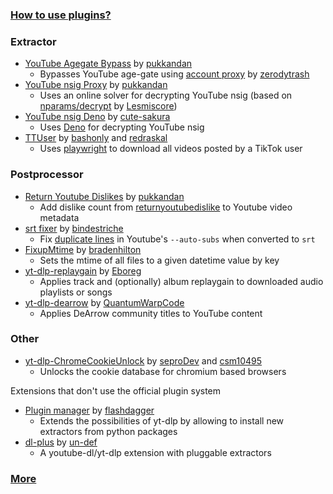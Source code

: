 ### [How to use plugins?](https://github.com/yt-dlp/yt-dlp#plugins)

### Extractor

- [YouTube Agegate Bypass](https://github.com/pukkandan/yt-dlp-YTAgeGateBypass) by [pukkandan](https://github.com/pukkandan)
    - Bypasses YouTube age-gate using [account proxy](https://youtube-proxy.zerody.one) by [zerodytrash](https://github.com/zerodytrash)
- [YouTube nsig Proxy](https://github.com/pukkandan/yt-dlp-YTNSigProxy) by [pukkandan](https://github.com/pukkandan)
    - Uses an online solver for decrypting YouTube nsig (based on [nparams/decrypt](https://github.com/Lesmiscore/bookish-octo-barnacle/blob/master/api/youtube/nparams/decrypt.js) by [Lesmiscore](https://github.com/Lesmiscore))
- [YouTube nsig Deno](https://github.com/cute-sakura/yt-dlp-YTNSigDeno) by [cute-sakura](https://github.com/cute-sakura)
    - Uses [Deno](https://deno.land) for decrypting YouTube nsig
- [TTUser](https://github.com/bashonly/yt-dlp-TTUser) by [bashonly](https://github.com/bashonly/yt-dlp-TTUser) and [redraskal](https://github.com/redraskal)
    - Uses [playwright](https://playwright.dev) to download all videos posted by a TikTok user

### Postprocessor

- [Return Youtube Dislikes](https://github.com/pukkandan/yt-dlp-returnyoutubedislike) by [pukkandan](https://github.com/pukkandan)
    - Add dislike count from [returnyoutubedislike](https://returnyoutubedislike.com) to Youtube video metadata
- [srt fixer](https://github.com/bindestriche/srt_fix) by [bindestriche](https://github.com/bindestriche)
    - Fix [duplicate lines](https://github.com/yt-dlp/yt-dlp/issues/1734) in Youtube's `--auto-subs` when converted to `srt`
- [FixupMtime](https://github.com/bradenhilton/yt-dlp-FixupMtime) by [bradenhilton](https://github.com/bradenhilton)
    - Sets the mtime of all files to a given datetime value by key
- [yt-dlp-replaygain](https://github.com/Eboreg/yt-dlp-replaygain) by [Eboreg](https://github.com/Eboreg)
    - Applies track and (optionally) album replaygain to downloaded audio playlists or songs
- [yt-dlp-dearrow](https://github.com/QuantumWarpCode/yt-dlp-dearrow) by [QuantumWarpCode](https://github.com/QuantumWarpCode)
    - Applies DeArrow community titles to YouTube content

### Other

- [yt-dlp-ChromeCookieUnlock](https://github.com/seproDev/yt-dlp-ChromeCookieUnlock) by [seproDev](https://github.com/seproDev) and [csm10495](https://github.com/csm10495)
    - Unlocks the cookie database for chromium based browsers

Extensions that don't use the official plugin system

- [Plugin manager](https://github.com/flashdagger/ytdlp-plugins) by [flashdagger](https://github.com/flashdagger)
    - Extends the possibilities of yt-dlp by allowing to install new extractors from python packages
- [dl-plus](https://github.com/un-def/dl-plus) by [un-def](https://github.com/un-def)
    - A youtube-dl/yt-dlp extension with pluggable extractors
    
### [More](https://github.com/topics/yt-dlp-plugins)
